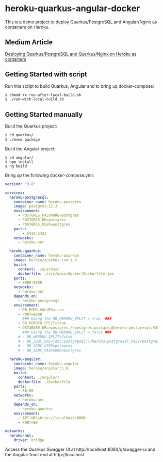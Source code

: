 # heroku-quarkus-angular-docker
This is a demo project to deploy Quarkus/PostgreSQL and Angular/Nginx as containers on Heroku.

## Medium Article

[Deploying Quarkus/PostgreSQL and Quarkus/Nginx on Heroku as containers](https://medium.com/@felipewind/deploying-quarkus-postgresql-and-angular-nginx-on-heroku-as-containers-7244507e548f)

## Getting Started with script

Run this script to build Quarkus, Angular and to bring up docker-compose:
```bash
$ chmod +x run-after-local-build.sh
$ ./run-with-local-build.sh
```

## Getting Started manually

Build the Quarkus project:
```bash
$ cd quarkus/
$ ./mvnw package
```

Build the Angular project:
```
$ cd angular/
$ npm install
$ ng build
```

Bring up the following docker-compose.yml:

```yml
version: "3.8"

services:
  heroku-postgresql:
    container_name: heroku-postgres
    image: postgres:13.3
    environment:
      - POSTGRES_PASSWORD=postgres
      - POSTGRES_DB=postgres
      - POSTGRES_USER=postgres
    ports:
        - 5432:5432
    networks:
      - heroku-net

  heroku-quarkus:
    container_name: heroku-quarkus
    image: heroku/quarkus-jvm:1.0
    build:
      context: ./quarkus/
      dockerfile: ./src/main/docker/Dockerfile.jvm
    ports:
      - 8080:8080
    networks:
      - heroku-net
    depends_on:
      - heroku-postgresql
    environment:
      - DB_ECHO_VALUES=true      
      - PORT=8080
        ### Using the DB_HEROKU_SPLIT = true  ###
      - DB_HEROKU_SPLIT=true
      - DATABASE_URL=postgres://postgres:postgres@heroku-postgresql:5432/postgres
        ### Using the DB_HEROKU_SPLIT = false ###
      # - DB_HEROKU_SPLIT=false
      # - DB_JDBC_URL=jdbc:postgresql://heroku-postgresql:5432/postgres
      # - DB_JDBC_USER=postgres
      # - DB_JDBC_PASSWORD=postgres
    
  heroku-angular:
    container_name: heroku-angular
    image: heroku/angular:1.0
    build:
      context: ./angular/
      dockerfile: ./Dockerfile
    ports:
      - 80:80
    networks:
      - heroku-net
    depends_on:      
      - heroku-quarkus
    environment:      
      - API_URL=http://localhost:8080
      - PORT=80

networks:
  heroku-net:
    driver: bridge
```

Access the Quarkus Swagger UI at http://localhost:8080/q/swagger-ui and the Angular front end at http://localhost
